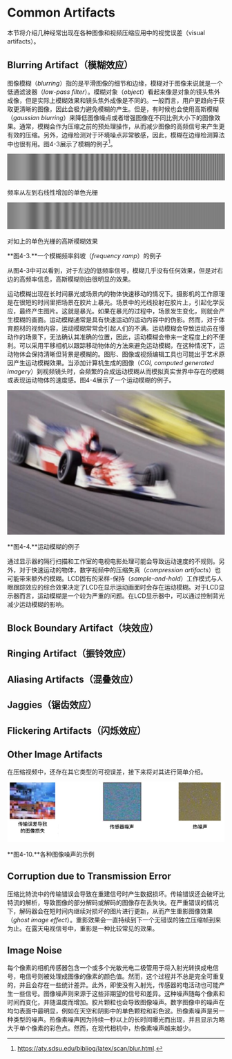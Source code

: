 # Common Artifacts
 本节将介绍几种经常出现在各种图像和视频压缩应用中的视觉误差（visual artifacts）。
 
## Blurring Artifact（模糊效应）
图像模糊（*blurring*）指的是平滑图像的细节和边缘，模糊对于图像来说就是一个低通滤波器（*low-pass filter*）。模糊对象（*object*）看起来像是对象的镜头焦外成像，但是实际上模糊效果和镜头焦外成像是不同的。一般而言，用户更趋向于获取更清晰的图像，因此会极力避免模糊的产生。但是，有时候也会使用高斯模糊（*gaussian blurring*）来降低图像噪点或者增强图像在不同比例大小下的图像效果。通常，模糊会作为压缩之前的预处理操作，从而减少图像的高频信号来产生更有效的压缩。另外，边缘检测对于环境噪点非常敏感，因此，模糊在边缘检测算法中也很有用。图4-3展示了模糊的例子[^1]。

![](../images/4_3_left.png)

频率从左到右线性增加的单色光栅

![](../images/4_3_right.png)

对如上的单色光栅的高斯模糊效果

**图4-3.**一个模糊频率斜坡（*frequency ramp*）的例子

从图4-3中可以看到，对于左边的低频率信号，模糊几乎没有任何效果，但是对右边的高频率信息，高斯模糊则由很明显的效果。

运动模糊出现在长时间暴光或场景内的物体快速移动的情况下。摄影机的工作原理是在很短的时间里把场景在胶片上暴光。场景中的光线投射在胶片上，引起化学反应，最终产生图片。这就是暴光。如果在暴光的过程中，场景发生变化，则就会产生模糊的画面。运动模糊通常是具有快速运动的运动内容中的伪影。然而，对于体育题材的视频内容，运动模糊常常会引起人们的不满。运动模糊会导致运动员在慢动作的场景下，无法确认其准确的位置，因此，运动模糊会带来一定程度上的不便利。可以采用平移相机以跟踪移动物体的方法来避免运动模糊，在这种情况下，运动物体会保持清晰但背景是模糊的。图形、图像或视频编辑工具也可能出于艺术原因产生运动模糊效果。当添加计算机生成的图像（*CGI, computed generated imagery*）到视频镜头时，会频繁的合成运动模糊从而模拟真实世界中存在的模糊或表现运动物体的速度感。图4-4展示了一个运动模糊的例子。

![](../images/4_4.png)

**图4-4.**运动模糊的例子

通过显示器的隔行扫描和工作室的电视电影处理可能会导致运动速度的不规则。另外，对于快速运动的物体，数字视频中的压缩失真（*compression artifacts*）也可能带来额外的模糊。LCD固有的采样-保持（*sample-and-hold*）工作模式与人眼跟踪效应的综合效果决定了LCD在显示运动画面时会存在运动模糊。对于LCD显示器而言，运动模糊是一个较为严重的问题。在LCD显示器中，可以通过控制背光减少运动模糊的影响。

## Block Boundary Artifact（块效应）

## Ringing Artifact（振铃效应）

##  Aliasing Artifacts（混叠效应）

## Jaggies（锯齿效应）

## Flickering Artifacts（闪烁效应）

## Other Image Artifacts
在压缩视频中，还存在其它类型的可视误差，接下来将对其进行简单介绍。

![](../images/4_10.png)

**图4-10.**各种图像噪声的示例

## Corruption due to Transmission Error
压缩比特流中的传输错误会导致在重建信号时产生数据损坏。传输错误还会破坏比特流的解析，导致图像的部分解码或解码的图像存在丢失块。在严重错误的情况下，解码器会在短时间内继续对损坏的图片进行更新，从而产生重影图像效果（*ghost image effect*）。重影效果会一直持续到下一个无错误的独立压缩帧到来为止。在露天电视信号中，重影是一种比较常见的效果。

## Image Noise
每个像素的相机传感器包含一个或多个光敏光电二极管用于将入射光转换成电信号，电信号则被处理成图像的像素的颜色值。然而，这个过程并不总是完全可重复的，并且会存在一些统计差异。此外，即使没有入射光，传感器的电活动也可能产生一些信号。图像噪声则来源于这些非期望的信号和差异。这种噪声随每个像素和时间而变化，并随温度而增加。胶片颗粒也会导致图像噪声。数字图像中的噪声在均匀表面中最明显，例如在天空和阴影中的单色颗粒和彩色波。热像素噪声是另一种类型的噪声。热像素噪声因为持续一秒以上的长时间曝光而出现，并且显示为略大于单个像素的彩色点。然而，在现代相机中，热像素噪声越来越少。

[^1]: https://aty.sdsu.edu/bibliog/latex/scan/blur.html.
